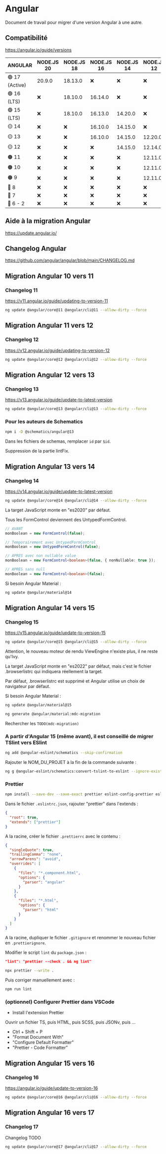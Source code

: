 # Angular

Document de travail pour migrer d'une version Angular à une autre.

## Compatibilité

<https://angular.io/guide/versions>

| ANGULAR        | NODE.JS 20 | NODE.JS 18 | NODE.JS 16 | NODE.JS 14 | NODE.JS 12 | NODE.JS 10 |
| -------------- | ---------- | ---------- | ---------- | ---------- | ---------- | ---------- |
| 🟢 17 (Active) | 20.9.0     | 18.13.0    | ❌         | ❌         | ❌         | ❌         |
| 🟢 16 (LTS)    | ❌         | 18.10.0    | 16.14.0    | ❌         | ❌         | ❌         |
| 🟢 15 (LTS)    | ❌         | 18.10.0    | 16.13.0    | 14.20.0    | ❌         | ❌         |
| 🟡 14          | ❌         | ❌         | 16.10.0    | 14.15.0    | ❌         | ❌         |
| 🟡 13          | ❌         | ❌         | 16.10.0    | 14.15.0    | 12.20.0    | ❌         |
| 🟡 12          | ❌         | ❌         | ❌         | 14.15.0    | 12.14.0    | ❌         |
| 🟠 11          | ❌         | ❌         | ❌         | ❌         | 12.11.0    | 10.13.0    |
| 🟠 10          | ❌         | ❌         | ❌         | ❌         | 12.11.0    | 10.13.0    |
| 🟠 9           | ❌         | ❌         | ❌         | ❌         | 12.11.0    | 10.13.0    |
| 🔴 8           | ❌         | ❌         | ❌         | ❌         | ❌         | 10.9.0     |
| 🔴 7           | ❌         | ❌         | ❌         | ❌         | ❌         | 10.9.0     |
| 🔴 6 - 2       | ❌         | ❌         | ❌         | ❌         | ❌         | ❌         |

## Aide à la migration Angular

<https://update.angular.io/>

## Changelog Angular

<https://github.com/angular/angular/blob/main/CHANGELOG.md>

## Migration Angular 10 vers 11

### Changelog 11

<https://v11.angular.io/guide/updating-to-version-11>

```bash
ng update @angular/core@11 @angular/cli@11 --allow-dirty --force
```

## Migration Angular 11 vers 12

### Changelog 12

<https://v12.angular.io/guide/updating-to-version-12>

```bash
ng update @angular/core@12 @angular/cli@12 --allow-dirty --force
```

## Migration Angular 12 vers 13

### Changelog 13

<https://v13.angular.io/guide/update-to-latest-version>

```bash
ng update @angular/core@13 @angular/cli@13 --allow-dirty --force
```

### Pour les auteurs de Schematics

```bash
npm i -D @schematics/angular@13
```

Dans les fichiers de schemas, remplacer `id` par `$id`.

Suppression de la partie lintFix.

## Migration Angular 13 vers 14

### Changelog 14

<https://v14.angular.io/guide/update-to-latest-version>

```bash
ng update @angular/core@14 @angular/cli@14 --allow-dirty --force
```

La target JavaScript monte en "es2020" par défaut.

Tous les FormControl deviennent des UntypedFormControl.

```ts
// AVANT
monBoolean = new FormControl(false);

// Temporairement avec UntypedFormControl
monBoolean = new UntypedFormControl(false);

// APRES avec non nullable value
monBoolean = new FormControl<boolean>(false, { nonNullable: true });

// APRES sans null
monBoolean = new FormControl<boolean>(false);
```

Si besoin Angular Material :

```bash
ng update @angular/material@14
```

## Migration Angular 14 vers 15

### Changelog 15

<https://v15.angular.io/guide/update-to-version-15>

```bash
ng update @angular/core@15 @angular/cli@15 --allow-dirty --force
```

Attention, le nouveau moteur de rendu ViewEngine n'existe plus, il ne reste qu'Ivy.

La target JavaScript monte en "es2022" par défaut, mais c'est le fichier .browserlistrc qui indiquera réellement la target.

Par défaut, .browserlistrc est supprimé et Angular utilise un choix de navigateur par défaut.

Si besoin Angular Material :

```bash
ng update @angular/material@15

ng generate @angular/material:mdc-migration
```

Rechercher les `TODO(mdc-migration)`

### A partir d'Angular 15 (même avant), il est conseillé de migrer TSlint vers ESlint

```bash
ng add @angular-eslint/schematics --skip-confirmation
```

Rajouter le NOM_DU_PROJET à la fin de la commande suivante :

```bash
ng g @angular-eslint/schematics:convert-tslint-to-eslint --ignore-existing-tslint-config true --remove-tslint-if-no-more-tslint-targets true <NOM_DU_PROJET>
```

### Prettier

```bash
npm install --save-dev --save-exact prettier eslint-config-prettier eslint-plugin-prettier
```

Dans le fichier `.eslintrc.json`, rajouter "prettier" dans l'extends :

```json
{
  "root": true,
  "extends": ["prettier"]
}
```

A la racine, créer le fichier `.prettierrc` avec le contenu :

```json
{
  "singleQuote": true,
  "trailingComma": "none",
  "arrowParens": "avoid",
  "overrides": [
    {
      "files": "*.component.html",
      "options": {
        "parser": "angular"
      }
    },
    {
      "files": "*.html",
      "options": {
        "parser": "html"
      }
    }
  ]
}
```

A la racine, dupliquer le fichier `.gitignore` et renommer le nouveau fichier en `.prettierignore`.

Modifier le script `lint` du `package.json` :

```json
"lint": "prettier --check . && ng lint"
```

```bash
npx prettier --write .
```

Puis corriger manuellement avec :

```bash
npm run lint
```

### (optionnel) Configurer Prettier dans VSCode

- Install l'extension Prettier

Ouvrir un fichier TS, puis HTML, puis SCSS, puis JSONv, puis ...

- Ctrl + Shift + P
- "Format Document With"
- "Configure Default Formatter"
- "Prettier - Code Formatter"

## Migration Angular 15 vers 16

### Changelog 16

<https://angular.io/guide/update-to-version-16>

```bash
ng update @angular/core@16 @angular/cli@16 --allow-dirty --force
```

## Migration Angular 16 vers 17

### Changelog 17

Changelog TODO

```bash
ng update @angular/core@17 @angular/cli@17 --allow-dirty --force
```
